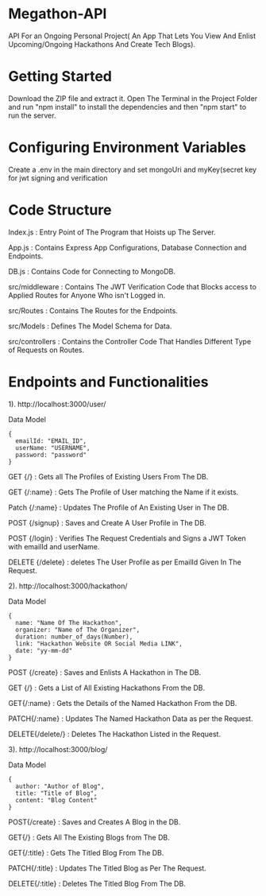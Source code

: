 # Megathon-API

API For an Ongoing Personal Project( An App That Lets You View And Enlist Upcoming/Ongoing Hackathons And Create Tech Blogs).

# Getting Started

Download the ZIP file and extract it. Open The Terminal in the Project Folder and run "npm install" to install the dependencies and then "npm start" to run the server.

# Configuring Environment Variables

Create a .env in the main directory and set mongoUri and myKey(secret key for jwt signing and verification

# Code Structure

  Index.js :   Entry Point of The Program that Hoists up The Server.
  
  App.js : Contains Express App Configurations, Database Connection and Endpoints.
  
  DB.js : Contains Code for Connecting to MongoDB.
  
  src/middleware : Contains The JWT Verification Code that Blocks access to Applied Routes for Anyone Who isn't Logged in.
  
  src/Routes : Contains The Routes for the Endpoints. 
  
  src/Models : Defines The Model Schema for Data.
  
  src/controllers : Contains the Controller Code That Handles Different Type of Requests on Routes.
  
# Endpoints and Functionalities

1). http://localhost:3000/user/

  Data Model
    
    {
      emailId: "EMAIL_ID",
      userName: "USERNAME",
      password: "password"
    }

  GET {/} : Gets all The Profiles of Existing Users From The DB.

  GET {/:name} : Gets The Profile of User matching the Name if it exists.
  
  Patch {/:name} : Updates The Profile of An Existing User in The DB.
  
  POST {/signup} : Saves and Create A User Profile in The DB.
  
  POST {/login} : Verifies The Request Credentials and Signs a JWT Token with emailId and userName.
  
  DELETE {/delete} : deletes The User Profile as per EmailId Given In The Request.
  
2). http://localhost:3000/hackathon/

  Data Model
    
    {
      name: "Name Of The Hackathon", 
      organizer: "Name of The Organizer",
      duration: number_of_days(Number), 
      link: "Hackathon Website OR Social Media LINK",
      date: "yy-mm-dd"
    }
   
  POST {/create} : Saves and Enlists A Hackathon in The DB.
  
  GET {/} : Gets a List of All Existing Hackathons From the DB.
  
  GET{/:name} : Gets the Details of the Named Hackathon From the DB.
  
  PATCH{/:name} : Updates The Named Hackathon Data as per the Request.
  
  DELETE{/delete/} : Deletes The Hackathon Listed in the Request.
  
3). http://localhost:3000/blog/

  Data Model
    
    {
      author: "Author of Blog",
      title: "Title of Blog",
      content: "Blog Content"
    }
  
  POST{/create} : Saves and Creates A Blog in the DB.
  
  GET{/} : Gets All The Existing Blogs from The DB.
  
  GET{/:title} : Gets The Titled Blog From The DB.
  
  PATCH{/:title} : Updates The Titled Blog as Per The Request.
  
  DELETE{/:title} : Deletes The Titled Blog From The DB.
    
  
